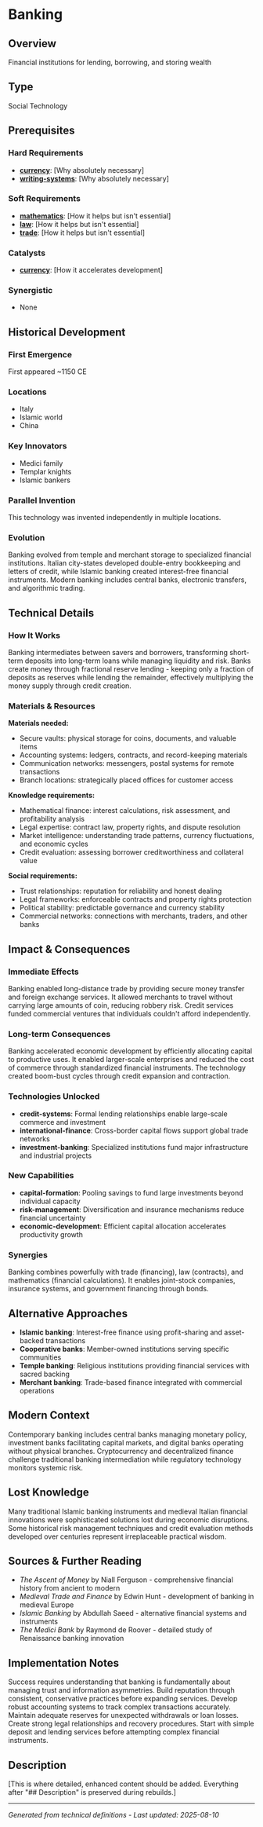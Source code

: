 # Banking

## Overview
Financial institutions for lending, borrowing, and storing wealth

## Type
Social Technology

## Prerequisites

### Hard Requirements
- **[currency](../currency/README.md)**: [Why absolutely necessary]
- **[writing-systems](../writing-systems/README.md)**: [Why absolutely necessary]

### Soft Requirements
- **[mathematics](../mathematics/README.md)**: [How it helps but isn't essential]
- **[law](../law/README.md)**: [How it helps but isn't essential]
- **[trade](../trade/README.md)**: [How it helps but isn't essential]

### Catalysts
- **[currency](../currency/README.md)**: [How it accelerates development]

### Synergistic
- None

## Historical Development

### First Emergence
First appeared ~1150 CE

### Locations
- Italy
- Islamic world
- China

### Key Innovators
- Medici family
- Templar knights
- Islamic bankers

### Parallel Invention
This technology was invented independently in multiple locations.

### Evolution
Banking evolved from temple and merchant storage to specialized financial institutions. Italian city-states developed double-entry bookkeeping and letters of credit, while Islamic banking created interest-free financial instruments. Modern banking includes central banks, electronic transfers, and algorithmic trading.

## Technical Details

### How It Works
Banking intermediates between savers and borrowers, transforming short-term deposits into long-term loans while managing liquidity and risk. Banks create money through fractional reserve lending - keeping only a fraction of deposits as reserves while lending the remainder, effectively multiplying the money supply through credit creation.

### Materials & Resources
**Materials needed:**
- Secure vaults: physical storage for coins, documents, and valuable items
- Accounting systems: ledgers, contracts, and record-keeping materials
- Communication networks: messengers, postal systems for remote transactions
- Branch locations: strategically placed offices for customer access

**Knowledge requirements:**
- Mathematical finance: interest calculations, risk assessment, and profitability analysis
- Legal expertise: contract law, property rights, and dispute resolution
- Market intelligence: understanding trade patterns, currency fluctuations, and economic cycles
- Credit evaluation: assessing borrower creditworthiness and collateral value

**Social requirements:**
- Trust relationships: reputation for reliability and honest dealing
- Legal frameworks: enforceable contracts and property rights protection
- Political stability: predictable governance and currency stability
- Commercial networks: connections with merchants, traders, and other banks

## Impact & Consequences

### Immediate Effects
Banking enabled long-distance trade by providing secure money transfer and foreign exchange services. It allowed merchants to travel without carrying large amounts of coin, reducing robbery risk. Credit services funded commercial ventures that individuals couldn't afford independently.

### Long-term Consequences
Banking accelerated economic development by efficiently allocating capital to productive uses. It enabled larger-scale enterprises and reduced the cost of commerce through standardized financial instruments. The technology created boom-bust cycles through credit expansion and contraction.

### Technologies Unlocked
- **credit-systems**: Formal lending relationships enable large-scale commerce and investment
- **international-finance**: Cross-border capital flows support global trade networks
- **investment-banking**: Specialized institutions fund major infrastructure and industrial projects

### New Capabilities
- **capital-formation**: Pooling savings to fund large investments beyond individual capacity
- **risk-management**: Diversification and insurance mechanisms reduce financial uncertainty
- **economic-development**: Efficient capital allocation accelerates productivity growth

### Synergies
Banking combines powerfully with trade (financing), law (contracts), and mathematics (financial calculations). It enables joint-stock companies, insurance systems, and government financing through bonds.

## Alternative Approaches
- **Islamic banking**: Interest-free finance using profit-sharing and asset-backed transactions
- **Cooperative banks**: Member-owned institutions serving specific communities
- **Temple banking**: Religious institutions providing financial services with sacred backing
- **Merchant banking**: Trade-based finance integrated with commercial operations

## Modern Context
Contemporary banking includes central banks managing monetary policy, investment banks facilitating capital markets, and digital banks operating without physical branches. Cryptocurrency and decentralized finance challenge traditional banking intermediation while regulatory technology monitors systemic risk.

## Lost Knowledge
Many traditional Islamic banking instruments and medieval Italian financial innovations were sophisticated solutions lost during economic disruptions. Some historical risk management techniques and credit evaluation methods developed over centuries represent irreplaceable practical wisdom.

## Sources & Further Reading
- *The Ascent of Money* by Niall Ferguson - comprehensive financial history from ancient to modern
- *Medieval Trade and Finance* by Edwin Hunt - development of banking in medieval Europe
- *Islamic Banking* by Abdullah Saeed - alternative financial systems and instruments
- *The Medici Bank* by Raymond de Roover - detailed study of Renaissance banking innovation

## Implementation Notes
Success requires understanding that banking is fundamentally about managing trust and information asymmetries. Build reputation through consistent, conservative practices before expanding services. Develop robust accounting systems to track complex transactions accurately. Maintain adequate reserves for unexpected withdrawals or loan losses. Create strong legal relationships and recovery procedures. Start with simple deposit and lending services before attempting complex financial instruments.

## Description










[This is where detailed, enhanced content should be added. Everything after "## Description" is preserved during rebuilds.]

---
*Generated from technical definitions - Last updated: 2025-08-10*

